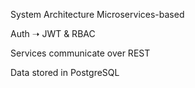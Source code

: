 
System Architecture
Microservices-based

Auth ➝ JWT & RBAC

Services communicate over REST

Data stored in PostgreSQL
